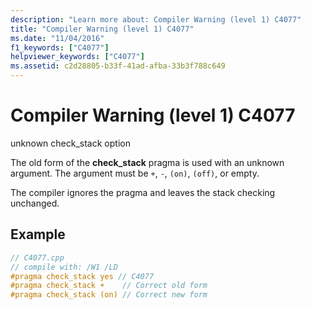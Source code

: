 ```yaml
---
description: "Learn more about: Compiler Warning (level 1) C4077"
title: "Compiler Warning (level 1) C4077"
ms.date: "11/04/2016"
f1_keywords: ["C4077"]
helpviewer_keywords: ["C4077"]
ms.assetid: c2d28805-b33f-41ad-afba-33b3f788c649
---
```

# Compiler Warning (level 1) C4077

unknown check_stack option

The old form of the **check_stack** pragma is used with an unknown argument. The argument must be `+`, `-`, `(on)`, `(off)`, or empty.

The compiler ignores the pragma and leaves the stack checking unchanged.

## Example

```cpp
// C4077.cpp
// compile with: /W1 /LD
#pragma check_stack yes // C4077
#pragma check_stack +    // Correct old form
#pragma check_stack (on) // Correct new form
```
